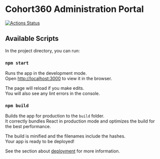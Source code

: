 # Cohort360 Administration Portal

[![Actions Status](https://github.com/aphp/Cohort360-AdministrationPortal/workflows/Cohort360-AdministrationPortal-main-pipeline/badge.svg)](https://github.com/aphp/Cohort360-AdministrationPortal/actions)
<!-- [![Coverage Status](https://sonarcloud.io/api/project_badges/measure?project=aphp_Cohort360-AdministrationPortal&metric=coverage)](https://sonarcloud.io/component_measures?id=aphp_Cohort360-AdministrationPortal&metric=coverage)
[![Quality Gate](https://sonarcloud.io/api/project_badges/measure?project=aphp_Cohort360-AdministrationPortal&metric=alert_status)](https://sonarcloud.io/dashboard?id=aphp_Cohort360) -->

## Available Scripts

In the project directory, you can run:

### `npm start`

Runs the app in the development mode.<br />
Open [http://localhost:3000](http://localhost:3000) to view it in the browser.

The page will reload if you make edits.<br />
You will also see any lint errors in the console.

### `npm build`

Builds the app for production to the `build` folder.<br />
It correctly bundles React in production mode and optimizes the build for the best performance.

The build is minified and the filenames include the hashes.<br />
Your app is ready to be deployed!

See the section about [deployment](https://facebook.github.io/create-react-app/docs/deployment) for more information.

